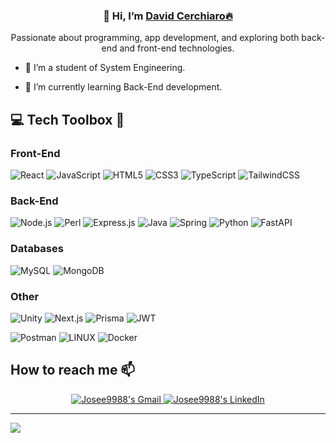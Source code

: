 
<!-- Encabezado -->
<p align="center">
<!--     <img align="center" width="200" src="" /> -->
    <h3 align="center">👋 Hi, I’m <a href="https://www.davidcer.cloud/en" target="_blank">David Cerchiaro🔥 </a></h3>
    <p align="center">Passionate about programming, app development, and exploring both back-end and front-end technologies.</p>
</p>

<!-- Introducción -->
- 📖 I’m a student of System Engineering.

- 🌱 I’m currently learning Back-End development.

 
## 💻 Tech Toolbox 🚀

### Front-End
![React](https://img.shields.io/badge/React-20232A?style=for-the-badge&logo=react&logoColor=61DAFB) ![JavaScript](https://img.shields.io/badge/JavaScript-F7DF1E?style=for-the-badge&logo=javascript&logoColor=black) ![HTML5](https://img.shields.io/badge/HTML5-E34F26?style=for-the-badge&logo=html5&logoColor=white) ![CSS3](https://img.shields.io/badge/CSS3-1572B6?style=for-the-badge&logo=css3&logoColor=white) ![TypeScript](https://img.shields.io/badge/TypeScript-007ACC?style=for-the-badge&logo=typescript&logoColor=white) ![TailwindCSS](https://img.shields.io/badge/tailwindcss-%2338B2AC.svg?style=for-the-badge&logo=tailwind-css&logoColor=white)

### Back-End
![Node.js](https://img.shields.io/badge/Node.js-43853D?style=for-the-badge&logo=node.js&logoColor=white) ![Perl](https://img.shields.io/badge/Perl-39457E?style=for-the-badge&logo=perl&logoColor=white) ![Express.js](https://img.shields.io/badge/Express.js-404D59?style=for-the-badge) ![Java](https://img.shields.io/badge/Java-ED8B00?style=for-the-badge&logo=openjdk&logoColor=white) ![Spring](https://img.shields.io/badge/Spring-6DB33F?style=for-the-badge&logo=spring&logoColor=white) ![Python](https://img.shields.io/badge/python-3670A0?style=for-the-badge&logo=python&logoColor=ffdd54)
![FastAPI](https://img.shields.io/badge/FastAPI-005571?style=for-the-badge&logo=fastapi)

### Databases
![MySQL](https://img.shields.io/badge/MySQL-00000F?style=for-the-badge&logo=mysql&logoColor=white) ![MongoDB](https://img.shields.io/badge/MongoDB-%234ea94b.svg?style=for-the-badge&logo=mongodb&logoColor=white) 

### Other
![Unity](https://img.shields.io/badge/Unity-100000?style=for-the-badge&logo=unity&logoColor=white) ![Next.js](https://img.shields.io/badge/next.js-000000?style=for-the-badge&logo=nextdotjs&logoColor=white) ![Prisma](https://img.shields.io/badge/Prisma-3982CE?style=for-the-badge&logo=Prisma&logoColor=white) ![JWT](https://img.shields.io/badge/JWT-black?style=for-the-badge&logo=JSON%20web%20tokens)

![Postman](https://img.shields.io/badge/Postman-FF6C37?style=for-the-badge&logo=postman&logoColor=white) ![LINUX](https://img.shields.io/badge/Linux-FCC624?style=for-the-badge&logo=linux&logoColor=black) ![Docker](https://img.shields.io/badge/docker-%230db7ed.svg?style=for-the-badge&logo=docker&logoColor=white)


## **How to reach me 📫**

<div align="center" style="text-align:center">
    <a href="mailto:davidcerchiaro8@gmail.com">
        <img src="https://img.shields.io/badge/-Gmail-EA4335?style=for-the-badge&logo=Gmail&logoColor=white"
            alt="Josee9988's Gmail">
    </a>
    <a href="https://www.linkedin.com/in/davidcerchiaro/">
        <img src="https://img.shields.io/badge/LinkedIn-0A66C2?style=for-the-badge&logo=linkedin&logoColor=white"
            alt="Josee9988's LinkedIn">
    </a>
</div>

<p align="center" width="300">
</p>

---

[![](https://visitcount.itsvg.in/api?id=DaElias&icon=0&color=0)](https://visitcount.itsvg.in)

